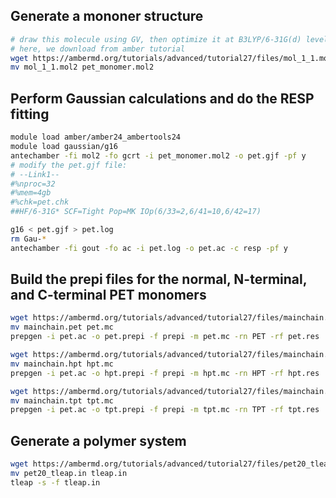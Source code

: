 ## Generate a mononer structure
```bash
# draw this molecule using GV, then optimize it at B3LYP/6-31G(d) level
# here, we download from amber tutorial
wget https://ambermd.org/tutorials/advanced/tutorial27/files/mol_1_1.mol2
mv mol_1_1.mol2 pet_monomer.mol2
```

## Perform Gaussian calculations and do the RESP fitting
```bash
module load amber/amber24_ambertools24
module load gaussian/g16
antechamber -fi mol2 -fo gcrt -i pet_monomer.mol2 -o pet.gjf -pf y
# modify the pet.gjf file:
# --Link1--
#%nproc=32
#%mem=4gb
#%chk=pet.chk
##HF/6-31G* SCF=Tight Pop=MK IOp(6/33=2,6/41=10,6/42=17)

g16 < pet.gjf > pet.log
rm Gau-*
antechamber -fi gout -fo ac -i pet.log -o pet.ac -c resp -pf y
```

## Build the prepi files for the normal, N-terminal, and C-terminal PET monomers
```bash
wget https://ambermd.org/tutorials/advanced/tutorial27/files/mainchain.pet
mv mainchain.pet pet.mc
prepgen -i pet.ac -o pet.prepi -f prepi -m pet.mc -rn PET -rf pet.res

wget https://ambermd.org/tutorials/advanced/tutorial27/files/mainchain.hpt
mv mainchain.hpt hpt.mc
prepgen -i pet.ac -o hpt.prepi -f prepi -m hpt.mc -rn HPT -rf hpt.res

wget https://ambermd.org/tutorials/advanced/tutorial27/files/mainchain.tpt
mv mainchain.tpt tpt.mc
prepgen -i pet.ac -o tpt.prepi -f prepi -m tpt.mc -rn TPT -rf tpt.res
```

## Generate a polymer system
```bash
wget https://ambermd.org/tutorials/advanced/tutorial27/files/pet20_tleap.in
mv pet20_tleap.in tleap.in
tleap -s -f tleap.in
```
